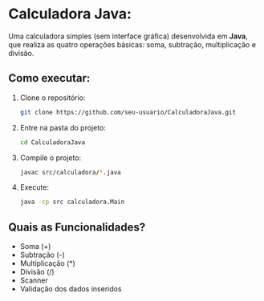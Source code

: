 # Calculadora Java:

Uma calculadora simples (sem interface gráfica) desenvolvida em **Java**, que realiza as quatro operações básicas: soma, subtração, multiplicação e divisão.

## Como executar:

1. Clone o repositório:
   ```bash
   git clone https://github.com/seu-usuario/CalculadoraJava.git
   ```

2. Entre na pasta do projeto:
   ```bash
   cd CalculadoraJava
   ```

3. Compile o projeto:
   ```bash
   javac src/calculadora/*.java
   ```

4. Execute:
   ```bash
   java -cp src calculadora.Main
   ```

## Quais as Funcionalidades?

- Soma (+)
- Subtração (-)
- Multiplicação (*)
- Divisão (/)
- Scanner
- Validação dos dados inseridos

